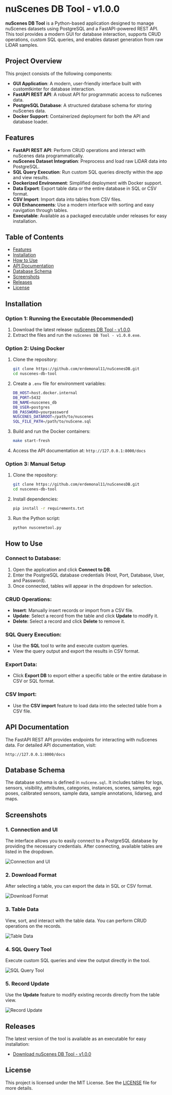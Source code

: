 # nuScenes DB Tool - v1.0.0

**nuScenes DB Tool** is a Python-based application designed to manage nuScenes datasets using PostgreSQL and a FastAPI-powered REST API. This tool provides a modern GUI for database interaction, supports CRUD operations, custom SQL queries, and enables dataset generation from raw LiDAR samples.

## Project Overview

This project consists of the following components:

- **GUI Application**: A modern, user-friendly interface built with customtkinter for database interaction.
- **FastAPI REST API**: A robust API for programmatic access to nuScenes data.
- **PostgreSQL Database**: A structured database schema for storing nuScenes data.
- **Docker Support**: Containerized deployment for both the API and database loader.

## Features

- **FastAPI REST API**: Perform CRUD operations and interact with nuScenes data programmatically.
- **nuScenes Dataset Integration**: Preprocess and load raw LiDAR data into PostgreSQL.
- **SQL Query Execution**: Run custom SQL queries directly within the app and view results.
- **Dockerized Environment**: Simplified deployment with Docker support.
- **Data Export**: Export table data or the entire database in SQL or CSV format.
- **CSV Import**: Import data into tables from CSV files.
- **GUI Enhancements**: Use a modern interface with sorting and easy navigation through tables.
- **Executable**: Available as a packaged executable under releases for easy installation.

## Table of Contents

- [Features](#features)
- [Installation](#installation)
- [How to Use](#how-to-use)
- [API Documentation](#api-documentation)
- [Database Schema](#database-schema)
- [Screenshots](#screenshots)
- [Releases](#releases)
- [License](#license)

## Installation

### Option 1: Running the Executable (Recommended)

1. Download the latest release: [nuScenes DB Tool - v1.0.0](https://github.com/erdemonal11/nuScenesDB/releases/tag/exe-release).
2. Extract the files and run the `nuScenes DB Tool - v1.0.0.exe`.

### Option 2: Using Docker

1. Clone the repository:

   ```bash
   git clone https://github.com/erdemonal11/nuScenesDB.git
   cd nuscenes-db-tool
   ```

2. Create a `.env` file for environment variables:

   ```bash
   DB_HOST=host.docker.internal
   DB_PORT=5432
   DB_NAME=nuscenes_db
   DB_USER=postgres
   DB_PASSWORD=yourpassword
   NUSCENES_DATAROOT=/path/to/nuscenes
   SQL_FILE_PATH=/path/to/nuScene.sql
   ```

3. Build and run the Docker containers:

   ```bash
   make start-fresh
   ```

4. Access the API documentation at: `http://127.0.0.1:8000/docs`

### Option 3: Manual Setup

1. Clone the repository:

   ```bash
   git clone https://github.com/erdemonal11/nuScenesDB.git
   cd nuscenes-db-tool
   ```

2. Install dependencies:

   ```bash
   pip install -r requirements.txt
   ```

3. Run the Python script:

   ```bash
   python nuscenetool.py
   ```

## How to Use

### Connect to Database:
1. Open the application and click **Connect to DB**.
2. Enter the PostgreSQL database credentials (Host, Port, Database, User, and Password).
3. Once connected, tables will appear in the dropdown for selection.

### CRUD Operations:
- **Insert**: Manually insert records or import from a CSV file.
- **Update**: Select a record from the table and click **Update** to modify it.
- **Delete**: Select a record and click **Delete** to remove it.

### SQL Query Execution:
- Use the **SQL** tool to write and execute custom queries.
- View the query output and export the results in CSV format.

### Export Data:
- Click **Export DB** to export either a specific table or the entire database in CSV or SQL format.

### CSV Import:
- Use the **CSV import** feature to load data into the selected table from a CSV file.

## API Documentation

The FastAPI REST API provides endpoints for interacting with nuScenes data. For detailed API documentation, visit:

```
http://127.0.0.1:8000/docs
```

## Database Schema

The database schema is defined in `nuScene.sql`. It includes tables for logs, sensors, visibility, attributes, categories, instances, scenes, samples, ego poses, calibrated sensors, sample data, sample annotations, lidarseg, and maps.

## Screenshots

### 1. Connection and UI
The interface allows you to easily connect to a PostgreSQL database by providing the necessary credentials. After connecting, available tables are listed in the dropdown.

![Connection and UI](./images/connection.png)

### 2. Download Format
After selecting a table, you can export the data in SQL or CSV format.

![Download Format](./images/download.png)

### 3. Table Data
View, sort, and interact with the table data. You can perform CRUD operations on the records.

![Table Data](./images/ui.png)

### 4. SQL Query Tool
Execute custom SQL queries and view the output directly in the tool.

![SQL Query Tool](./images/querytool.png)

### 5. Record Update
Use the **Update** feature to modify existing records directly from the table view.

![Record Update](./images/update.png)

## Releases

The latest version of the tool is available as an executable for easy installation:

- [Download nuScenes DB Tool - v1.0.0](https://github.com/erdemonal11/nuScenesDB/releases/tag/exe-release)

## License

This project is licensed under the MIT License. See the [LICENSE](./LICENSE) file for more details.

